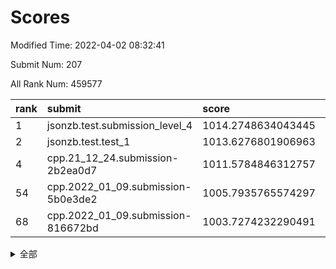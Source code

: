 # Scores

Modified Time: 2022-04-02 08:32:41

Submit Num: 207

All Rank Num: 459577

| rank |               submit               |       score        |       sigma        | pk_num |
| :--- | :--------------------------------- | :----------------- | :----------------- | :----- |
| 1    | jsonzb.test.submission_level_4     | 1014.2748634043445 | 0.8318593797091675 | 8884   |
| 2    | jsonzb.test.test_1                 | 1013.6276801906963 | 0.8176822549686018 | 8883   |
| 4    | cpp.21_12_24.submission-2b2ea0d7   | 1011.5784846312757 | 0.7736573607082446 | 8881   |
| 54   | cpp.2022_01_09.submission-5b0e3de2 | 1005.7935765574297 | 0.7373713386970505 | 8880   |
| 68   | cpp.2022_01_09.submission-816672bd | 1003.7274232290491 | 0.7216904730264344 | 8881   |


<details>
<summary>全部</summary>

| rank |                 submit                 |       score        |       sigma        | pk_num |
| :--- | :------------------------------------- | :----------------- | :----------------- | :----- |
| 1    | jsonzb.test.submission_level_4         | 1014.2748634043445 | 0.8318593797091675 | 8884   |
| 2    | jsonzb.test.test_1                     | 1013.6276801906963 | 0.8176822549686018 | 8883   |
| 3    | gobigger.level_3.submission_level_3_9  | 1011.8153502961148 | 0.7832571877699055 | 8875   |
| 4    | cpp.21_12_24.submission-2b2ea0d7       | 1011.5784846312757 | 0.7736573607082446 | 8881   |
| 5    | gobigger.level_3.submission_level_3_31 | 1011.245308287192  | 0.7738719087082238 | 8883   |
| 6    | gobigger.level_3.submission_level_3_39 | 1011.1018047069512 | 0.7878533992155995 | 8878   |
| 7    | gobigger.level_3.submission_level_3_47 | 1011.0736950018896 | 0.7771533175048065 | 8883   |
| 8    | gobigger.level_3.submission_level_3_10 | 1011.0522688166106 | 0.7486902983782922 | 8883   |
| 9    | gobigger.level_3.submission_level_3_13 | 1010.8807410354704 | 0.7592779740469565 | 8877   |
| 10   | gobigger.level_3.submission_level_3_37 | 1010.846229148813  | 0.7830811149642148 | 8883   |
| 11   | gobigger.level_3.submission_level_3_1  | 1010.8287573415604 | 0.788921669931404  | 8878   |
| 12   | gobigger.level_3.submission_level_3_23 | 1010.8230003950371 | 0.7763253448260062 | 8882   |
| 13   | gobigger.level_3.submission_level_3_16 | 1010.8050749432235 | 0.7686688735653674 | 8881   |
| 14   | gobigger.level_3.submission_level_3_19 | 1010.7872642205735 | 0.7725769031706545 | 8880   |
| 15   | gobigger.level_3.submission_level_3_26 | 1010.5919125605078 | 0.7853764972588202 | 8885   |
| 16   | gobigger.level_3.submission_level_3_40 | 1010.572223108234  | 0.7516332772309384 | 8884   |
| 17   | gobigger.level_3.submission_level_3_46 | 1010.5493404366003 | 0.7415190695425387 | 8876   |
| 18   | gobigger.level_3.submission_level_3_15 | 1010.499644425044  | 0.775148105201265  | 8886   |
| 19   | gobigger.level_3.submission_level_3_41 | 1010.4718045202289 | 0.7451415191561566 | 8881   |
| 20   | gobigger.level_3.submission_level_3_34 | 1010.4699946404559 | 0.7532176170751    | 8880   |
| 21   | gobigger.level_3.submission_level_3_5  | 1010.3423644485845 | 0.7496298529599484 | 8876   |
| 22   | gobigger.level_3.submission_level_3_24 | 1010.3353993198826 | 0.7624848602869192 | 8875   |
| 23   | gobigger.level_3.submission_level_3_35 | 1010.259356858551  | 0.7554903486268599 | 8880   |
| 24   | gobigger.level_3.submission_level_3_7  | 1010.2307902976574 | 0.768061618879581  | 8880   |
| 25   | gobigger.level_3.submission_level_3_44 | 1010.1204866689425 | 0.7698653411078062 | 8877   |
| 26   | gobigger.level_3.submission_level_3_38 | 1010.1140142764218 | 0.7509313544109529 | 8881   |
| 27   | gobigger.level_3.submission_level_3_48 | 1010.0372648203345 | 0.7588358251183818 | 8880   |
| 28   | gobigger.level_3.submission_level_3_17 | 1010.0213685392297 | 0.7695556749154953 | 8879   |
| 29   | gobigger.level_3.submission_level_3_8  | 1009.8736326743921 | 0.7410391860398405 | 8886   |
| 30   | gobigger.level_3.submission_level_3_33 | 1009.8711111866425 | 0.7566871008788002 | 8881   |
| 31   | gobigger.level_3.submission_level_3_42 | 1009.8240952556941 | 0.7364017634514778 | 8880   |
| 32   | gobigger.level_3.submission_level_3_20 | 1009.6876762651008 | 0.7409058073965221 | 8879   |
| 33   | gobigger.level_3.submission_level_3_45 | 1009.6703855721609 | 0.7516204432222027 | 8882   |
| 34   | gobigger.level_3.submission_level_3_6  | 1009.6250485547421 | 0.7579706117922014 | 8879   |
| 35   | gobigger.level_3.submission_level_3_14 | 1009.5811183615967 | 0.7420960040119907 | 8882   |
| 36   | gobigger.level_3.submission_level_3_43 | 1009.5229534755777 | 0.7519119466686326 | 8880   |
| 37   | gobigger.level_3.submission_level_3_2  | 1009.4361429362428 | 0.764955291735738  | 8882   |
| 38   | gobigger.level_3.submission_level_3_4  | 1009.4026053450513 | 0.7703128733151065 | 8878   |
| 39   | gobigger.level_3.submission_level_3_25 | 1009.3674006651594 | 0.7359140901761185 | 8879   |
| 40   | gobigger.level_3.submission_level_3_3  | 1009.3331843032083 | 0.7433132090580071 | 8881   |
| 41   | gobigger.level_3.submission_level_3_21 | 1009.3061041004794 | 0.7572571180779732 | 8886   |
| 42   | gobigger.level_3.submission_level_3_29 | 1009.2445584029372 | 0.7361037806882943 | 8878   |
| 43   | gobigger.level_3.submission_level_3_27 | 1009.2424543331892 | 0.7516206588303385 | 8878   |
| 44   | gobigger.level_3.submission_level_3_18 | 1009.2076410898297 | 0.7429364035723809 | 8879   |
| 45   | gobigger.level_3.submission_level_3_30 | 1009.187871160994  | 0.7351319522467561 | 8886   |
| 46   | gobigger.level_3.submission_level_3_49 | 1009.1592938743078 | 0.7717722877539908 | 8883   |
| 47   | gobigger.level_3.submission_level_3_36 | 1009.1151088567703 | 0.7745992806511081 | 8878   |
| 48   | gobigger.level_3.submission_level_3_28 | 1009.0456129606952 | 0.7527085143068722 | 8877   |
| 49   | gobigger.level_3.submission_level_3_11 | 1008.90042406032   | 0.7459223013840866 | 8877   |
| 50   | gobigger.level_3.submission_level_3_22 | 1008.663877238264  | 0.7438411085985854 | 8881   |
| 51   | gobigger.level_3.submission_level_3_32 | 1008.5904481679324 | 0.7309273778712287 | 8883   |
| 52   | gobigger.level_3.submission_level_3_0  | 1008.4915039228143 | 0.7616444430299059 | 8882   |
| 53   | gobigger.level_3.submission_level_3_12 | 1008.292829974669  | 0.7590877581175635 | 8878   |
| 54   | cpp.2022_01_09.submission-5b0e3de2     | 1005.7935765574297 | 0.7373713386970505 | 8880   |
| 55   | gobigger.level_1.submission_level_1_0  | 1004.7393804999722 | 0.7209975938224357 | 8882   |
| 56   | gobigger.level_1.submission_level_1_49 | 1004.7242887333666 | 0.7201202476414308 | 8883   |
| 57   | gobigger.level_1.submission_level_1_10 | 1004.4948824875585 | 0.7113395444294076 | 8879   |
| 58   | gobigger.level_1.submission_level_1_20 | 1004.3962671123733 | 0.7217475318879185 | 8883   |
| 59   | gobigger.level_1.submission_level_1_36 | 1004.3535248093839 | 0.7198405568608085 | 8877   |
| 60   | gobigger.level_1.submission_level_1_39 | 1004.147803948702  | 0.7323231683298089 | 8879   |
| 61   | gobigger.level_1.submission_level_1_5  | 1004.0407445600326 | 0.7110116581182139 | 8875   |
| 62   | gobigger.level_1.submission_level_1_28 | 1004.0177034249136 | 0.7179967420759068 | 8881   |
| 63   | gobigger.level_1.submission_level_1_7  | 1003.9853839538454 | 0.727154736310637  | 8882   |
| 64   | gobigger.level_1.submission_level_1_35 | 1003.957614719011  | 0.7178159941053431 | 8881   |
| 65   | gobigger.level_1.submission_level_1_26 | 1003.904737226121  | 0.7171502400303683 | 8881   |
| 66   | gobigger.level_1.submission_level_1_11 | 1003.8257510695179 | 0.706719686278122  | 8886   |
| 67   | gobigger.level_1.submission_level_1_17 | 1003.796438708344  | 0.7139621413564038 | 8882   |
| 68   | cpp.2022_01_09.submission-816672bd     | 1003.7274232290491 | 0.7216904730264344 | 8881   |
| 69   | gobigger.level_1.submission_level_1_37 | 1003.7045658735477 | 0.715657754971853  | 8884   |
| 70   | gobigger.level_1.submission_level_1_2  | 1003.683008831303  | 0.7216062874381078 | 8881   |
| 71   | gobigger.level_1.submission_level_1_29 | 1003.6682673633144 | 0.7368269464405398 | 8883   |
| 72   | gobigger.level_1.submission_level_1_18 | 1003.5933517870184 | 0.7110043608442563 | 8880   |
| 73   | gobigger.level_1.submission_level_1_40 | 1003.5543871614966 | 0.719631109070538  | 8880   |
| 74   | gobigger.level_1.submission_level_1_6  | 1003.5451514648216 | 0.7129730962802163 | 8880   |
| 75   | gobigger.level_1.submission_level_1_33 | 1003.3332189556594 | 0.7139274663367835 | 8876   |
| 76   | gobigger.level_1.submission_level_1_34 | 1003.3313109133991 | 0.7166392432519615 | 8881   |
| 77   | gobigger.level_1.submission_level_1_9  | 1003.2748488044746 | 0.7253395682905601 | 8882   |
| 78   | gobigger.level_1.submission_level_1_41 | 1003.2606234302355 | 0.7220354968069764 | 8878   |
| 79   | gobigger.level_1.submission_level_1_43 | 1003.2217137185958 | 0.7108224441480561 | 8879   |
| 80   | gobigger.level_1.submission_level_1_23 | 1003.1629396942039 | 0.7049679856312897 | 8883   |
| 81   | gobigger.level_1.submission_level_1_32 | 1003.1517231766813 | 0.7132280815562158 | 8882   |
| 82   | gobigger.level_1.submission_level_1_22 | 1003.1339973496189 | 0.7070844720876379 | 8879   |
| 83   | gobigger.level_1.submission_level_1_44 | 1003.0955927257884 | 0.7139206834148887 | 8877   |
| 84   | gobigger.level_1.submission_level_1_14 | 1003.0903811024912 | 0.7200349242866667 | 8882   |
| 85   | gobigger.level_1.submission_level_1_31 | 1003.0719871906294 | 0.7193432312195756 | 8879   |
| 86   | gobigger.level_1.submission_level_1_38 | 1003.032617809678  | 0.7233031699327256 | 8883   |
| 87   | gobigger.level_1.submission_level_1_16 | 1003.0267385721038 | 0.7096108114729297 | 8879   |
| 88   | gobigger.level_1.submission_level_1_4  | 1002.9798865023863 | 0.7204887277866717 | 8876   |
| 89   | gobigger.level_1.submission_level_1_45 | 1002.8783547827464 | 0.7197233360645616 | 8880   |
| 90   | gobigger.level_1.submission_level_1_13 | 1002.859132438036  | 0.711815530009003  | 8887   |
| 91   | gobigger.level_1.submission_level_1_30 | 1002.826085379195  | 0.7067952785232654 | 8879   |
| 92   | gobigger.level_1.submission_level_1_1  | 1002.7960536060849 | 0.7114406666610614 | 8879   |
| 93   | gobigger.level_1.submission_level_1_15 | 1002.7892132842995 | 0.7247000690736176 | 8881   |
| 94   | gobigger.level_1.submission_level_1_21 | 1002.7572600819843 | 0.7117602795049297 | 8884   |
| 95   | gobigger.level_1.submission_level_1_24 | 1002.7486345267685 | 0.7260416423018611 | 8880   |
| 96   | gobigger.level_1.submission_level_1_46 | 1002.7277784262301 | 0.7100078429978774 | 8879   |
| 97   | gobigger.level_1.submission_level_1_12 | 1002.7107320874001 | 0.7081299589844489 | 8885   |
| 98   | gobigger.level_1.submission_level_1_3  | 1002.6797654775596 | 0.7116874070190256 | 8883   |
| 99   | gobigger.level_1.submission_level_1_27 | 1002.6509810342679 | 0.703035809169309  | 8881   |
| 100  | gobigger.level_1.submission_level_1_8  | 1002.5652015221017 | 0.7094692235294787 | 8886   |
| 101  | gobigger.level_1.submission_level_1_25 | 1002.5616165770916 | 0.7179246600661053 | 8877   |
| 102  | gobigger.level_1.submission_level_1_42 | 1002.5078843804199 | 0.7221614561291465 | 8879   |
| 103  | gobigger.level_1.submission_level_1_47 | 1002.3793147859363 | 0.7119007207772711 | 8877   |
| 104  | gobigger.level_1.submission_level_1_48 | 1002.3170939291188 | 0.7189833403473446 | 8885   |
| 105  | gobigger.level_1.submission_level_1_19 | 1002.0160210935514 | 0.7096462277407389 | 8877   |
| 106  | gobigger.random.submission_random_32   | 998.074658211568   | 0.7062917957477334 | 8877   |
| 107  | gobigger.random.submission_random_35   | 997.3829590164063  | 0.7013434658502499 | 8880   |
| 108  | gobigger.random.submission_random_29   | 997.2415701482334  | 0.7158700210271631 | 8877   |
| 109  | gobigger.random.submission_random_44   | 997.1787257806552  | 0.697026231864175  | 8880   |
| 110  | gobigger.random.submission_random_9    | 997.0597105559267  | 0.7181556881189831 | 8879   |
| 111  | gobigger.random.submission_random_10   | 996.9274501513596  | 0.7116692696511906 | 8877   |
| 112  | gobigger.random.submission_random_11   | 996.7676292073644  | 0.708920088671569  | 8879   |
| 113  | gobigger.random.submission_random_48   | 996.6844732025279  | 0.705712383113784  | 8880   |
| 114  | gobigger.random.submission_random_8    | 996.6260485624296  | 0.7137377477689301 | 8880   |
| 115  | gobigger.random.submission_random_38   | 996.5804593964491  | 0.7081696871806079 | 8884   |
| 116  | gobigger.random.submission_random_4    | 996.4892612099873  | 0.7091070355521607 | 8879   |
| 117  | gobigger.random.submission_random_36   | 996.4767364207369  | 0.7025273082598287 | 8877   |
| 118  | gobigger.random.submission_random_31   | 996.4196416933491  | 0.6970805607810125 | 8881   |
| 119  | gobigger.random.submission_random_28   | 996.3540625379917  | 0.7182118701493108 | 8886   |
| 120  | gobigger.random.submission_random_26   | 996.2607223491055  | 0.7081834526217415 | 8879   |
| 121  | gobigger.random.submission_random_6    | 996.2419049705682  | 0.7138054648185442 | 8879   |
| 122  | gobigger.random.submission_random_1    | 996.2374311327899  | 0.7134744506760543 | 8881   |
| 123  | gobigger.random.submission_random_17   | 996.2357642530645  | 0.7071337317092273 | 8882   |
| 124  | gobigger.random.submission_random_30   | 996.2174479543229  | 0.7117455828993655 | 8885   |
| 125  | gobigger.random.submission_random_25   | 996.1949087603239  | 0.7147171385603874 | 8880   |
| 126  | gobigger.random.submission_random_13   | 996.1145961291087  | 0.7209993823162599 | 8882   |
| 127  | gobigger.random.submission_random_23   | 996.1006806634838  | 0.7099298065331646 | 8883   |
| 128  | gobigger.random.submission_random_49   | 996.0986673908358  | 0.7157678786008181 | 8874   |
| 129  | gobigger.random.submission_random_41   | 996.0443395975936  | 0.7132966332519209 | 8882   |
| 130  | gobigger.random.submission_random_45   | 995.9846258857574  | 0.7093393250357275 | 8883   |
| 131  | gobigger.random.submission_random_15   | 995.9629991045753  | 0.7099500409854894 | 8886   |
| 132  | gobigger.random.submission_random_12   | 995.9421943086753  | 0.7170367536514527 | 8879   |
| 133  | gobigger.random.submission_random_22   | 995.8907047510243  | 0.7121805406839355 | 8878   |
| 134  | gobigger.random.submission_random_24   | 995.7712801824625  | 0.6999521283370358 | 8879   |
| 135  | gobigger.random.submission_random_46   | 995.7552837918263  | 0.7183294068324728 | 8882   |
| 136  | gobigger.random.submission_random_5    | 995.7451426579732  | 0.7073519439634418 | 8879   |
| 137  | gobigger.random.submission_random_33   | 995.7288300965868  | 0.7122411621888713 | 8881   |
| 138  | gobigger.random.submission_random_16   | 995.703161026355   | 0.7077261959823579 | 8886   |
| 139  | gobigger.random.submission_random_27   | 995.6608269886333  | 0.7095855670388037 | 8876   |
| 140  | gobigger.random.submission_random_2    | 995.6334225237429  | 0.7051458333506812 | 8880   |
| 141  | gobigger.random.submission_random_7    | 995.6298479220802  | 0.7112111231096584 | 8883   |
| 142  | gobigger.random.submission_random_0    | 995.6285318968527  | 0.712559507154944  | 8884   |
| 143  | gobigger.random.submission_random_39   | 995.5035778659441  | 0.699125304792498  | 8882   |
| 144  | gobigger.random.submission_random_34   | 995.4823453347202  | 0.7110110078917848 | 8878   |
| 145  | gobigger.random.submission_random_20   | 995.4696336438308  | 0.7073370818038565 | 8882   |
| 146  | gobigger.random.submission_random_21   | 995.4447115178344  | 0.7200757289279148 | 8883   |
| 147  | gobigger.random.submission_random_47   | 995.4146328766492  | 0.6924716565945492 | 8878   |
| 148  | gobigger.random.submission_random_43   | 995.3911257519007  | 0.7075068849075854 | 8880   |
| 149  | gobigger.random.submission_random_37   | 995.3821498549235  | 0.6984585037867475 | 8883   |
| 150  | gobigger.random.submission_random_42   | 995.3812971079369  | 0.7110227820176982 | 8880   |
| 151  | gobigger.random.submission_random_3    | 995.2702763613833  | 0.7281806898526303 | 8886   |
| 152  | gobigger.random.submission_random_14   | 995.1878399320339  | 0.6985558431994224 | 8881   |
| 153  | gobigger.random.submission_random_40   | 995.1295827217708  | 0.7191996801093008 | 8883   |
| 154  | gobigger.random.submission_random_18   | 995.1044847392135  | 0.7134946379671706 | 8884   |
| 155  | gobigger.random.submission_random_19   | 994.9785170806888  | 0.7090704124193431 | 8883   |
| 156  | gobigger.level_2.submission_level_2_13 | 994.6021404208428  | 0.7398029396328119 | 8875   |
| 157  | gobigger.level_2.submission_level_2_35 | 994.4131130168034  | 0.7397144402365999 | 8880   |
| 158  | gobigger.level_2.submission_level_2_36 | 994.2849564487385  | 0.7307116690608728 | 8884   |
| 159  | gobigger.level_2.submission_level_2_43 | 994.2018391778859  | 0.7213503341343444 | 8875   |
| 160  | gobigger.level_2.submission_level_2_27 | 993.977991319185   | 0.7415474187543815 | 8878   |
| 161  | gobigger.level_2.submission_level_2_6  | 993.4713885774452  | 0.7396438364742952 | 8883   |
| 162  | gobigger.level_2.submission_level_2_4  | 993.2788483948253  | 0.7474725223576951 | 8881   |
| 163  | gobigger.level_2.submission_level_2_40 | 993.141087262486   | 0.7262997075268752 | 8880   |
| 164  | gobigger.level_2.submission_level_2_38 | 992.9989957404116  | 0.7365558397217637 | 8876   |
| 165  | gobigger.level_2.submission_level_2_32 | 992.8858868026612  | 0.7423968663820923 | 8881   |
| 166  | gobigger.level_2.submission_level_2_46 | 992.7601157722993  | 0.7339250429857431 | 8886   |
| 167  | gobigger.level_2.submission_level_2_16 | 992.7022399961567  | 0.7349363589765174 | 8882   |
| 168  | gobigger.level_2.submission_level_2_34 | 992.6979849336399  | 0.7408370912060362 | 8878   |
| 169  | gobigger.level_2.submission_level_2_41 | 992.553674798665   | 0.7289338210033918 | 8879   |
| 170  | gobigger.level_2.submission_level_2_11 | 992.5267496466549  | 0.7444784259065951 | 8881   |
| 171  | gobigger.level_2.submission_level_2_8  | 992.5137835968939  | 0.7415126561245743 | 8882   |
| 172  | gobigger.level_2.submission_level_2_47 | 992.4586477074345  | 0.7329598884681441 | 8876   |
| 173  | gobigger.level_2.submission_level_2_1  | 992.436432409741   | 0.7453300014796832 | 8885   |
| 174  | gobigger.level_2.submission_level_2_28 | 992.4110073632297  | 0.7316332324195989 | 8882   |
| 175  | gobigger.level_2.submission_level_2_14 | 992.3626442942773  | 0.7374411774713424 | 8883   |
| 176  | gobigger.level_2.submission_level_2_49 | 992.2735966817161  | 0.7684844456166021 | 8881   |
| 177  | gobigger.level_2.submission_level_2_0  | 992.2691888651792  | 0.7392146735634335 | 8881   |
| 178  | gobigger.level_2.submission_level_2_24 | 992.2307627296041  | 0.7425208931468464 | 8886   |
| 179  | gobigger.level_2.submission_level_2_21 | 992.1970548262814  | 0.7461560928308384 | 8876   |
| 180  | gobigger.level_2.submission_level_2_20 | 992.1772796805374  | 0.7473311265763206 | 8884   |
| 181  | gobigger.level_2.submission_level_2_19 | 992.1350285709003  | 0.7532870997270472 | 8883   |
| 182  | gobigger.level_2.submission_level_2_15 | 992.078828976565   | 0.76376613248402   | 8883   |
| 183  | gobigger.level_2.submission_level_2_44 | 992.0376459039184  | 0.7499407658909635 | 8880   |
| 184  | gobigger.level_2.submission_level_2_31 | 991.9967073094334  | 0.7369880546985338 | 8879   |
| 185  | gobigger.level_2.submission_level_2_37 | 991.9441194341198  | 0.768077230323467  | 8877   |
| 186  | gobigger.level_2.submission_level_2_25 | 991.8604968690428  | 0.7327002247621806 | 8881   |
| 187  | gobigger.level_2.submission_level_2_30 | 991.8050099996182  | 0.7501893606424143 | 8879   |
| 188  | gobigger.level_2.submission_level_2_10 | 991.7813303901992  | 0.7369917544939256 | 8881   |
| 189  | gobigger.level_2.submission_level_2_7  | 991.5752989687212  | 0.7318765465929409 | 8877   |
| 190  | gobigger.level_2.submission_level_2_3  | 991.5482982650888  | 0.7521431565281852 | 8884   |
| 191  | gobigger.level_2.submission_level_2_23 | 991.5477238790766  | 0.7445308535053006 | 8874   |
| 192  | gobigger.level_2.submission_level_2_39 | 991.5219651543966  | 0.7351694080360575 | 8879   |
| 193  | gobigger.level_2.submission_level_2_5  | 991.378505319155   | 0.7436653458384634 | 8883   |
| 194  | gobigger.level_2.submission_level_2_12 | 991.3390905198193  | 0.7709308161908551 | 8881   |
| 195  | gobigger.level_2.submission_level_2_45 | 991.1630039831574  | 0.7513814191227921 | 8885   |
| 196  | gobigger.level_2.submission_level_2_18 | 991.1291962523458  | 0.744667544454442  | 8880   |
| 197  | gobigger.level_2.submission_level_2_48 | 991.0425292832653  | 0.7658163547942862 | 8886   |
| 198  | gobigger.level_2.submission_level_2_33 | 990.9963544532742  | 0.7645776337910127 | 8884   |
| 199  | gobigger.level_2.submission_level_2_29 | 990.9628200433959  | 0.7428228336664591 | 8881   |
| 200  | gobigger.level_2.submission_level_2_22 | 990.6579090926696  | 0.7490302100582799 | 8886   |
| 201  | gobigger.level_2.submission_level_2_9  | 990.642833150117   | 0.7712405943127537 | 8877   |
| 202  | gobigger.level_2.submission_level_2_26 | 990.630183294468   | 0.7707361930772813 | 8884   |
| 203  | gobigger.level_2.submission_level_2_2  | 990.5388308782891  | 0.7613539783823035 | 8877   |
| 204  | gobigger.level_2.submission_level_2_42 | 990.5157131504086  | 0.7662039366823401 | 8881   |
| 205  | gobigger.level_2.submission_level_2_17 | 990.5057044793957  | 0.7720678031341638 | 8884   |
| 206  | gobigger.none.submission_none_0        | 977.4651736801317  | 1.4256076303452516 | 8886   |
| 207  | gobigger.none.submission_none_1        | 974.239580977827   | 1.7727639477882033 | 8881   |

</details>